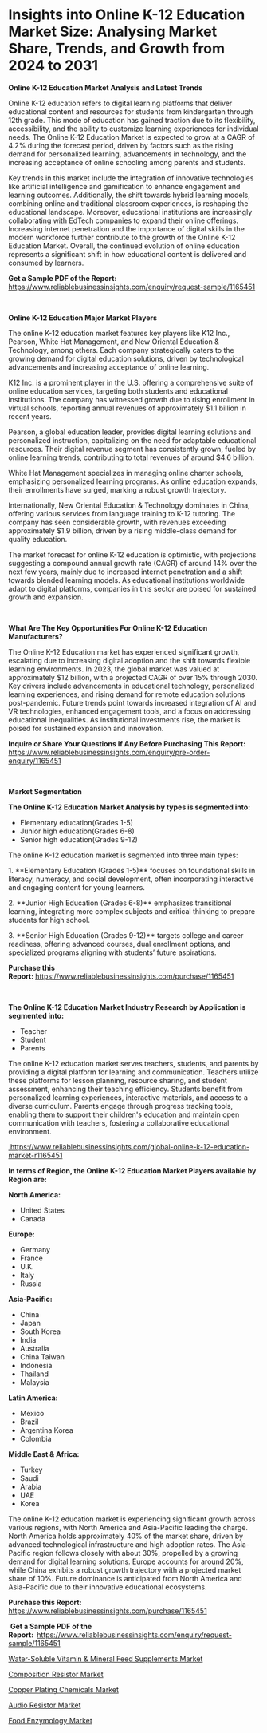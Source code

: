 <p><h1>Insights into Online K-12 Education Market Size: Analysing Market Share, Trends, and Growth from 2024 to 2031</h1></p><p><strong>Online K-12 Education Market Analysis and Latest Trends</strong></p>
<p><p>Online K-12 education refers to digital learning platforms that deliver educational content and resources for students from kindergarten through 12th grade. This mode of education has gained traction due to its flexibility, accessibility, and the ability to customize learning experiences for individual needs. The Online K-12 Education Market is expected to grow at a CAGR of 4.2% during the forecast period, driven by factors such as the rising demand for personalized learning, advancements in technology, and the increasing acceptance of online schooling among parents and students.</p><p>Key trends in this market include the integration of innovative technologies like artificial intelligence and gamification to enhance engagement and learning outcomes. Additionally, the shift towards hybrid learning models, combining online and traditional classroom experiences, is reshaping the educational landscape. Moreover, educational institutions are increasingly collaborating with EdTech companies to expand their online offerings. Increasing internet penetration and the importance of digital skills in the modern workforce further contribute to the growth of the Online K-12 Education Market. Overall, the continued evolution of online education represents a significant shift in how educational content is delivered and consumed by learners.</p></p>
<p><strong>Get a Sample PDF of the Report:&nbsp;</strong> <a href="https://www.reliablebusinessinsights.com/enquiry/request-sample/1165451?utm_campaign=1113&utm_medium=2&utm_source=Github&utm_content=ia&utm_term=30092024&utm_id=online-k-12-education">https://www.reliablebusinessinsights.com/enquiry/request-sample/1165451</a></p>
<p>&nbsp;</p>
<p><strong>Online K-12 Education Major Market Players</strong></p>
<p><p>The online K-12 education market features key players like K12 Inc., Pearson, White Hat Management, and New Oriental Education & Technology, among others. Each company strategically caters to the growing demand for digital education solutions, driven by technological advancements and increasing acceptance of online learning.</p><p>K12 Inc. is a prominent player in the U.S. offering a comprehensive suite of online education services, targeting both students and educational institutions. The company has witnessed growth due to rising enrollment in virtual schools, reporting annual revenues of approximately $1.1 billion in recent years. </p><p>Pearson, a global education leader, provides digital learning solutions and personalized instruction, capitalizing on the need for adaptable educational resources. Their digital revenue segment has consistently grown, fueled by online learning trends, contributing to total revenues of around $4.6 billion.</p><p>White Hat Management specializes in managing online charter schools, emphasizing personalized learning programs. As online education expands, their enrollments have surged, marking a robust growth trajectory.</p><p>Internationally, New Oriental Education & Technology dominates in China, offering various services from language training to K-12 tutoring. The company has seen considerable growth, with revenues exceeding approximately $1.9 billion, driven by a rising middle-class demand for quality education.</p><p>The market forecast for online K-12 education is optimistic, with projections suggesting a compound annual growth rate (CAGR) of around 14% over the next few years, mainly due to increased internet penetration and a shift towards blended learning models. As educational institutions worldwide adapt to digital platforms, companies in this sector are poised for sustained growth and expansion.</p></p>
<p>&nbsp;</p>
<p><strong>What Are The Key Opportunities For Online K-12 Education Manufacturers?</strong></p>
<p><p>The Online K-12 Education market has experienced significant growth, escalating due to increasing digital adoption and the shift towards flexible learning environments. In 2023, the global market was valued at approximately $12 billion, with a projected CAGR of over 15% through 2030. Key drivers include advancements in educational technology, personalized learning experiences, and rising demand for remote education solutions post-pandemic. Future trends point towards increased integration of AI and VR technologies, enhanced engagement tools, and a focus on addressing educational inequalities. As institutional investments rise, the market is poised for sustained expansion and innovation.</p></p>
<p><strong>Inquire or Share Your Questions If Any Before Purchasing This Report:</strong> <a href="https://www.reliablebusinessinsights.com/enquiry/pre-order-enquiry/1165451?utm_campaign=1113&utm_medium=2&utm_source=Github&utm_content=ia&utm_term=30092024&utm_id=online-k-12-education">https://www.reliablebusinessinsights.com/enquiry/pre-order-enquiry/1165451</a></p>
<p>&nbsp;</p>
<p><strong>Market Segmentation</strong></p>
<p><strong>The Online K-12 Education Market Analysis by types is segmented into:</strong></p>
<p><ul><li>Elementary education(Grades 1-5)</li><li>Junior high education(Grades 6-8)</li><li>Senior high education(Grades 9-12)</li></ul></p>
<p><p>The online K-12 education market is segmented into three main types: </p><p>1. **Elementary Education (Grades 1-5)** focuses on foundational skills in literacy, numeracy, and social development, often incorporating interactive and engaging content for young learners.</p><p>2. **Junior High Education (Grades 6-8)** emphasizes transitional learning, integrating more complex subjects and critical thinking to prepare students for high school.</p><p>3. **Senior High Education (Grades 9-12)** targets college and career readiness, offering advanced courses, dual enrollment options, and specialized programs aligning with students’ future aspirations.</p></p>
<p><strong>Purchase this Report:&nbsp;</strong><a href="https://www.reliablebusinessinsights.com/purchase/1165451?utm_campaign=1113&utm_medium=2&utm_source=Github&utm_content=ia&utm_term=30092024&utm_id=online-k-12-education">https://www.reliablebusinessinsights.com/purchase/1165451</a></p>
<p>&nbsp;</p>
<p><strong>The Online K-12 Education Market Industry Research by Application is segmented into:</strong></p>
<p><ul><li>Teacher</li><li>Student</li><li>Parents</li></ul></p>
<p><p>The online K-12 education market serves teachers, students, and parents by providing a digital platform for learning and communication. Teachers utilize these platforms for lesson planning, resource sharing, and student assessment, enhancing their teaching efficiency. Students benefit from personalized learning experiences, interactive materials, and access to a diverse curriculum. Parents engage through progress tracking tools, enabling them to support their children's education and maintain open communication with teachers, fostering a collaborative educational environment.</p></p>
<p><a href="https://www.reliablebusinessinsights.com/global-online-k-12-education-market-r1165451?utm_campaign=1113&utm_medium=2&utm_source=Github&utm_content=ia&utm_term=30092024&utm_id=online-k-12-education">&nbsp;https://www.reliablebusinessinsights.com/global-online-k-12-education-market-r1165451</a></p>
<p><strong>In terms of Region, the Online K-12 Education Market Players available by Region are:</strong></p>
<p>
    <p> <strong> North America: </strong>
        <ul>
            <li>United States</li>
            <li>Canada</li>
        </ul>
        </p> 
    <p> <strong> Europe: </strong>
        <ul>
            <li>Germany</li>
            <li>France</li>
            <li>U.K.</li>
            <li>Italy</li>
            <li>Russia</li>
        </ul>
        </p> 
    <p> <strong> Asia-Pacific: </strong>
        <ul>
            <li>China</li>
            <li>Japan</li>
            <li>South Korea</li>
            <li>India</li>
            <li>Australia</li>
            <li>China Taiwan</li>
            <li>Indonesia</li>
            <li>Thailand</li>
            <li>Malaysia</li>
        </ul>
        </p> 
    <p> <strong> Latin America: </strong>
        <ul>
            <li>Mexico</li>
            <li>Brazil</li>
            <li>Argentina Korea</li>
            <li>Colombia</li>
        </ul>
        </p> 
    <p> <strong> Middle East & Africa: </strong>
        <ul>
            <li>Turkey</li>
            <li>Saudi</li>
            <li>Arabia</li>
            <li>UAE</li>
            <li>Korea</li>
        </ul>
    </p>
    </p>
<p><p>The online K-12 education market is experiencing significant growth across various regions, with North America and Asia-Pacific leading the charge. North America holds approximately 40% of the market share, driven by advanced technological infrastructure and high adoption rates. The Asia-Pacific region follows closely with about 30%, propelled by a growing demand for digital learning solutions. Europe accounts for around 20%, while China exhibits a robust growth trajectory with a projected market share of 10%. Future dominance is anticipated from North America and Asia-Pacific due to their innovative educational ecosystems.</p></p>
<p><strong>Purchase this Report: </strong><a href="https://www.reliablebusinessinsights.com/purchase/1165451?utm_campaign=1113&utm_medium=2&utm_source=Github&utm_content=ia&utm_term=30092024&utm_id=online-k-12-education">https://www.reliablebusinessinsights.com/purchase/1165451</a></p>
<p>&nbsp;<strong>Get a Sample PDF of the Report:&nbsp;&nbsp;</strong><a href="https://www.reliablebusinessinsights.com/enquiry/request-sample/1165451?utm_campaign=1113&utm_medium=2&utm_source=Github&utm_content=ia&utm_term=30092024&utm_id=online-k-12-education">https://www.reliablebusinessinsights.com/enquiry/request-sample/1165451</a></p>
<p><strong></strong></p>
<p><p><a href="https://github.com/GenaGaines34/Market-Research-Report-List-1/blob/main/water-soluble-vitamin-mineral-feed-supplements-market.md?utm_campaign=1113&utm_medium=2&utm_source=Github&utm_content=ia&utm_term=30092024&utm_id=online-k-12-education">Water-Soluble Vitamin & Mineral Feed Supplements Market</a></p><p><a href="https://issuu.com/reportprime-2/docs/composition-resistor-market-size-20_2a6e28ed2e33bb?utm_campaign=1113&utm_medium=2&utm_source=Github&utm_content=ia&utm_term=30092024&utm_id=online-k-12-education">Composition Resistor Market</a></p><p><a href="https://github.com/THOMPKINSLEO/Market-Research-Report-List-1/blob/main/copper-plating-chemicals-market.md?utm_campaign=1113&utm_medium=2&utm_source=Github&utm_content=ia&utm_term=30092024&utm_id=online-k-12-education">Copper Plating Chemicals Market</a></p><p><a href="https://issuu.com/reportprime-2/docs/audio-resistor-market-size-2030.ppt_636715116664b8?utm_campaign=1113&utm_medium=2&utm_source=Github&utm_content=ia&utm_term=30092024&utm_id=online-k-12-education">Audio Resistor Market</a></p><p><a href="https://www.linkedin.com/pulse/food-enzymology-market-size-growing-cagr-77-report-covers-analysis-ualwc?utm_campaign=1113&utm_medium=2&utm_source=Github&utm_content=ia&utm_term=30092024&utm_id=online-k-12-education">Food Enzymology Market</a></p></p>